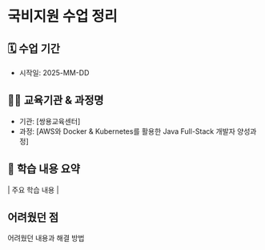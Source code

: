 # 국비지원 수업 정리 

## 🗓️ 수업 기간
- 시작일: 2025-MM-DD


## 👨‍🏫 교육기관 & 과정명
- 기관: [쌍용교육센터]
- 과정: [AWS와 Docker & Kubernetes를 활용한 Java Full-Stack 개발자 양성과정] 

## 📌 학습 내용 요약

| 주요 학습 내용 |

## 어려웠던 점

어려웠던 내용과 해결 방법
